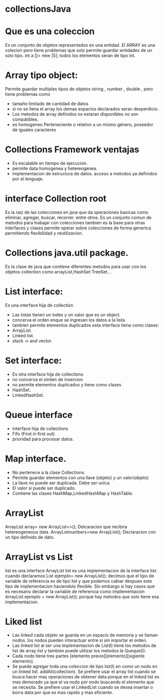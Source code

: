 # collectionsJava
# Que es una coleccion 
Es un conjunto de objetos representados en una entidad.
El ARRAY es una colecion pero tiene problemas que solo permite guardar entidades de un solo tipo.
int a []= new [5]; todos los elementos seran de tipo int.
# Array tipo object: 
Permite guardar multiples tipos de objetos string , number , double , pero tiene problemas como
- tamaño limitado de cantidad de datos
- si no se llena el array los demas espacios declarados seran desperdicio.
- Los metodos de array definidos no estaran disponibles no son compatibles.
- es homogeneo Perteneciente o relativo a un mismo género, poseedor de iguales caracteres
# Collections Framework ventajas
- Es escalable en tiempo de ejecucion.
- permite data homogenea y hetereogenea.
- implementacion de estructura de datos. acceso a metodos ya definidos por el lenguaje.
# interface Collection root
Es la raiz de las colecciones en java que da operaciones basicas como eliminar, agregar, buscar,
recorrer. entre otros.
Es un conjunto comun de metodos para trabajar con colecciones tambien es la base para otras interfaces y clases
permite operar sobre colecciones de forma generica permitiendo flexibilidad y reutilizacion.
# Collections java.util package.
Es la clase de java que contiene diferentes metodos para usar con los objetos collection como arrayList,HashSet
TreeSet...
# List interface:
Es una interface hija de collection 
- Las listas tienen un index y un valor que es un object.
- concerva el orden enque se ingresan los datos a la lista.
-  tambien permite elementos duplicados esta interface tiene como clases:
- ArrayList.
- Linked list.
- stack -> and vector.
# Set interface:
- Es otra interface hija de collections
- no concerva el otrden de insercion
- no permite elementos duplicados
y tiene como clases 
- HashSet.
- LinkedHashSet.
# Queue interface
- Interface hija de collections
- Fifo (First in first out)
- prioridad para procesar datos.
# Map interface.
- No pertenece a la clase Collections.
- Permite guardar elementos con una llave (objeto) y un valor(objeto)
- La llave no puede ser duplicada. Debe ser unica.
- El valor si puede ser duplicado.
- Contiene las clases HashMap,LinkedHashMap y HashTable.
# ArrayList
ArrayList array= new ArrayList<>(); Delcaracion que recibira hetereogeneous data.
ArrayList<Integer>numbers=new ArrayList<Integer>(); Declaracion con un tipo definido de dato.

# ArrayList vs List
list es una interface
ArrayList list es una implementacion de la interface list.
cuando declaramos List<String> ejemplo= new ArrayList<String>(); decimos que el tipo de variable de referencia es de tipo list y que podemos cabiar despues este tipo de implementacion haciendolo flexible.
Sin embargo si hay casos que es necesario declarar la variable de referencia como implementacion 
ArrayList <String> ejemplo = new ArrayList<String>(); porque hay metodos que solo tiene esa implementacion.

# Liked list
- Las linked cada objeto se guarda en un espacio de memoria y se llaman nodos. los nodos pueden interactuar entre si sin importar el orden.
- Las linked list al ser una implementacion de List(I) tiene los metodos de list de array list y tambien 
puede utilizar los metodos le Queque(I).
- Cada nodo tiene tres partes [elemento previo][elemento][sigiente elemento].
- Se puede agregar toda una coleccion de tipo list(I) en como un nodo en un linked list. addAll(collection).
Se prefiere usar el array list cuando se busca hacer mas operaciones de obtener data porque en el linked list
es mas demorado ya que el va nodo por nodo buscando el elemento que se necesita.
Se prefiere usar el LinkedList cuando se desea insertar o borra data por que es mas rapido y mas eficiente.